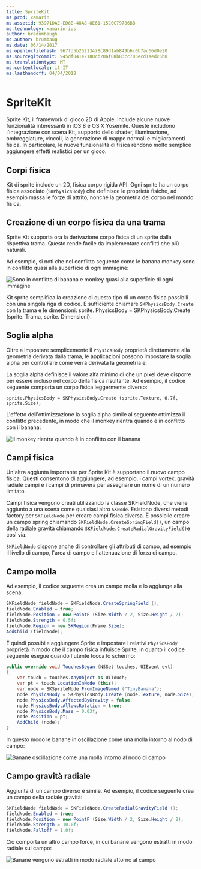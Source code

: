 ```yaml
---
title: SpriteKit
ms.prod: xamarin
ms.assetid: 93971DAE-ED6B-48A8-8E61-15C0C79786BB
ms.technology: xamarin-ios
author: bradumbaugh
ms.author: brumbaug
ms.date: 06/14/2017
ms.openlocfilehash: 967fd5b25213478c89d1ab849b6c0b7ac66d0e20
ms.sourcegitcommit: 945df041e2180cb20af08b83cc703ecd1aedc6b0
ms.translationtype: MT
ms.contentlocale: it-IT
ms.lasthandoff: 04/04/2018
---
```

# <a name="spritekit"></a>SpriteKit

Sprite Kit, il framework di gioco 2D di Apple, include alcune nuove funzionalità interessanti in iOS 8 e OS X Yosemite. Queste includono l'integrazione con scena Kit, supporto dello shader, illuminazione, ombreggiature, vincoli, la generazione di mappe normali e miglioramenti fisica. In particolare, le nuove funzionalità di fisica rendono molto semplice aggiungere effetti realistici per un gioco.

## <a name="physics-bodies"></a>Corpi fisica

Kit di sprite include un 2D, fisica corpo rigida API. Ogni sprite ha un corpo fisica associato (`SKPhysicsBody`) che definisce le proprietà fisiche, ad esempio massa le forze di attrito, nonché la geometria del corpo nel mondo fisica.

## <a name="creating-a-physics-body-from-a-texture"></a>Creazione di un corpo fisica da una trama
Sprite Kit supporta ora la derivazione corpo fisica di un sprite dalla rispettiva trama. Questo rende facile da implementare conflitti che più naturali.

Ad esempio, si noti che nel conflitto seguente come le banana monkey sono in conflitto quasi alla superficie di ogni immagine:
 
![](spritekit-images/image13.png "Sono in conflitto di banana e monkey quasi alla superficie di ogni immagine")

Kit sprite semplifica la creazione di questo tipo di un corpo fisica possibili con una singola riga di codice. È sufficiente chiamare `SKPhysicsBody.Create` con la trama e le dimensioni: sprite. PhysicsBody = SKPhysicsBody.Create (sprite. Trama, sprite. Dimensioni).

## <a name="alpha-threshold"></a>Soglia alpha

Oltre a impostare semplicemente il `PhysicsBody` proprietà direttamente alla geometria derivata dalla trama, le applicazioni possono impostare la soglia alpha per controllare come verrà derivata la geometria e. 

La soglia alpha definisce il valore alfa minimo di che un pixel deve disporre per essere incluso nel corpo della fisica risultante. Ad esempio, il codice seguente comporta un corpo fisica leggermente diverso:

```chsarp
sprite.PhysicsBody = SKPhysicsBody.Create (sprite.Texture, 0.7f, sprite.Size);
```

L'effetto dell'ottimizzazione la soglia alpha simile al seguente ottimizza il conflitto precedente, in modo che il monkey rientra quando è in conflitto con il banana:

![](spritekit-images/image14.png "Il monkey rientra quando è in conflitto con il banana")
 
## <a name="physics-fields"></a>Campi fisica

Un'altra aggiunta importante per Sprite Kit è supportano il nuovo campo fisica. Questi consentono di aggiungere, ad esempio, i campi vortex, gravità radiale campi e i campi di primavera per assegnare un nome di un numero limitato.

Campi fisica vengono creati utilizzando la classe SKFieldNode, che viene aggiunto a una scena come qualsiasi altro `SKNode`. Esistono diversi metodi factory per `SKFieldNode` per creare campi fisica diversa. È possibile creare un campo spring chiamando `SKFieldNode.CreateSpringField()`, un campo della radiale gravità chiamando `SKFieldNode.CreateRadialGravityField()`e così via.

`SKFieldNode` dispone anche di controllare gli attributi di campo, ad esempio il livello di campo, l'area di campo e l'attenuazione di forza di campo.

## <a name="spring-field"></a>Campo molla

Ad esempio, il codice seguente crea un campo molla e lo aggiunge alla scena:

```csharp
SKFieldNode fieldNode = SKFieldNode.CreateSpringField ();
fieldNode.Enabled = true;
fieldNode.Position = new PointF (Size.Width / 2, Size.Height / 2);
fieldNode.Strength = 0.5f;
fieldNode.Region = new SKRegion(Frame.Size);
AddChild (fieldNode);
```

È quindi possibile aggiungere Sprite e impostare i relativi `PhysicsBody` proprietà in modo che il campo fisica influisce Sprite, in quanto il codice seguente esegue quando l'utente tocca lo schermo:

```csharp
public override void TouchesBegan (NSSet touches, UIEvent evt)
{
    var touch = touches.AnyObject as UITouch;
    var pt = touch.LocationInNode (this);
    var node = SKSpriteNode.FromImageNamed ("TinyBanana");
    node.PhysicsBody = SKPhysicsBody.Create (node.Texture, node.Size);
    node.PhysicsBody.AffectedByGravity = false;
    node.PhysicsBody.AllowsRotation = true;
    node.PhysicsBody.Mass = 0.03f;
    node.Position = pt;
    AddChild (node);
}
```

In questo modo le banane in oscillazione come una molla intorno al nodo di campo:

![](spritekit-images/image15.png "Banane oscillazione come una molla intorno al nodo di campo")
 
## <a name="radial-gravity-field"></a>Campo gravità radiale

Aggiunta di un campo diverso è simile. Ad esempio, il codice seguente crea un campo della radiale gravità:

```csharp
SKFieldNode fieldNode = SKFieldNode.CreateRadialGravityField ();
fieldNode.Enabled = true;
fieldNode.Position = new PointF (Size.Width / 2, Size.Height / 2);
fieldNode.Strength = 10.0f;
fieldNode.Falloff = 1.0f;
```

Ciò comporta un altro campo force, in cui banane vengono estratti in modo radiale sul campo:

![](spritekit-images/image16.png "Banane vengono estratti in modo radiale attorno al campo")